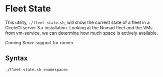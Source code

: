 # Fleet State

This utility, `./fleet-state.sh`, will show the current state of a fleet in a CircleCI server 3.x installation.
Looking at the Nomad fleet and the VMs from vm-service, we can determine how much space is actively available.

Coming Soon: support for runner

## Syntax

`./fleet-state.sh <namespace>`